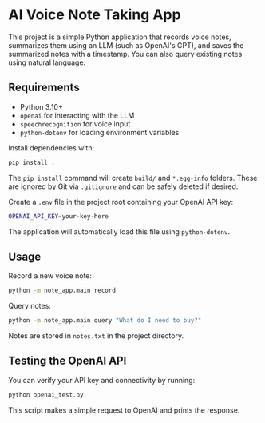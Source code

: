 # AI Voice Note Taking App

This project is a simple Python application that records voice notes, summarizes them using an LLM (such as OpenAI's GPT), and saves the summarized notes with a timestamp. You can also query existing notes using natural language.

## Requirements

- Python 3.10+
- `openai` for interacting with the LLM
- `speechrecognition` for voice input
- `python-dotenv` for loading environment variables

Install dependencies with:

```bash
pip install .
```

The `pip install` command will create `build/` and `*.egg-info` folders. These
are ignored by Git via `.gitignore` and can be safely deleted if desired.

Create a `.env` file in the project root containing your OpenAI API key:

```bash
OPENAI_API_KEY=your-key-here
```

The application will automatically load this file using `python-dotenv`.

## Usage

Record a new voice note:

```bash
python -m note_app.main record
```

Query notes:

```bash
python -m note_app.main query "What do I need to buy?"
```

Notes are stored in `notes.txt` in the project directory.

## Testing the OpenAI API

You can verify your API key and connectivity by running:

```bash
python openai_test.py
```

This script makes a simple request to OpenAI and prints the response.
